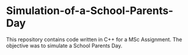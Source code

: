 # Simulation-of-a-School-Parents-Day
This repository contains code written in C++ for a MSc Assignment. The objective was to simulate a School Parents Day.
